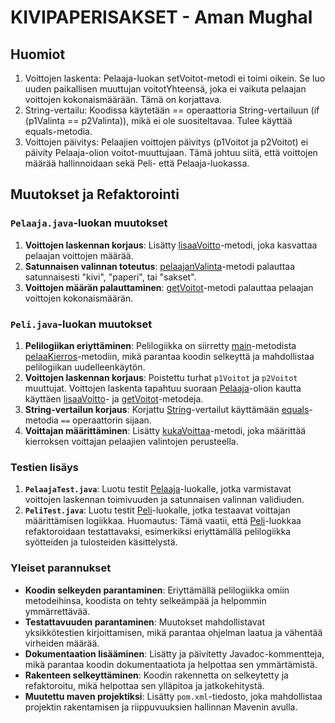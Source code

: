 # KIVIPAPERISAKSET - Aman Mughal

## Huomiot

1. Voittojen laskenta: Pelaaja-luokan setVoitot-metodi ei toimi oikein. Se luo uuden paikallisen muuttujan voitotYhteensä, joka ei vaikuta pelaajan voittojen kokonaismäärään. Tämä on korjattava.
2. String-vertailu: Koodissa käytetään == operaattoria String-vertailuun (if (p1Valinta == p2Valinta)), mikä ei ole suositeltavaa. Tulee käyttää equals-metodia.
3. Voittojen päivitys: Pelaajien voittojen päivitys (p1Voitot ja p2Voitot) ei päivity Pelaaja-olion voitot-muuttujaan. Tämä johtuu siitä, että voittojen määrää hallinnoidaan sekä Peli- että Pelaaja-luokassa.

## Muutokset ja Refaktorointi

### `Pelaaja.java`-luokan muutokset

1. **Voittojen laskennan korjaus**: Lisätty [lisaaVoitto](/src/main/java/kivipaperisakset/Peli.java#45%2C20-45%2C20)-metodi, joka kasvattaa pelaajan voittojen määrää.
2. **Satunnaisen valinnan toteutus**: [pelaajanValinta](/src/main/java/kivipaperisakset/Peli.java#35%2C31-35%2C31)-metodi palauttaa satunnaisesti "kivi", "paperi", tai "sakset".
3. **Voittojen määrän palauttaminen**: [getVoitot](/src/main/java/kivipaperisakset/Peli.java#21%2C21-21%2C21)-metodi palauttaa pelaajan voittojen kokonaismäärän.

### `Peli.java`-luokan muutokset

1. **Pelilogiikan eriyttäminen**: Pelilogiikka on siirretty [main](/src/main/java/kivipaperisakset/Peli.java#9%2C24-9%2C24)-metodista [pelaaKierros](/src/main/java/kivipaperisakset/Peli.java#19%2C13-19%2C13)-metodiin, mikä parantaa koodin selkeyttä ja mahdollistaa pelilogiikan uudelleenkäytön.
2. **Voittojen laskennan korjaus**: Poistettu turhat `p1Voitot` ja `p2Voitot` muuttujat. Voittojen laskenta tapahtuu suoraan [Pelaaja](/src/main/java/kivipaperisakset/Peli.java#10%2C9-10%2C9)-olion kautta käyttäen [lisaaVoitto](/src/main/java/kivipaperisakset/Peli.java#45%2C20-45%2C20)- ja [getVoitot](/src/main/java/kivipaperisakset/Peli.java#21%2C21-21%2C21)-metodeja.
3. **String-vertailun korjaus**: Korjattu [String](/src/main/java/kivipaperisakset/Peli.java#9%2C29-9%2C29)-vertailut käyttämään [equals](/src/main/java/kivipaperisakset/Peli.java#40%2C23-40%2C23)-metodia `==` operaattorin sijaan.
4. **Voittajan määrittäminen**: Lisätty [kukaVoittaa](/src/main/java/kivipaperisakset/Peli.java#43%2C31-43%2C31)-metodi, joka määrittää kierroksen voittajan pelaajien valintojen perusteella.

### Testien lisäys

1. **`PelaajaTest.java`**: Luotu testit [Pelaaja](/src/main/java/kivipaperisakset/Peli.java#10%2C9-10%2C9)-luokalle, jotka varmistavat voittojen laskennan toimivuuden ja satunnaisen valinnan validiuden.
2. **`PeliTest.java`**: Luotu testit [Peli](/src/main/java/kivipaperisakset/Peli.java#4%2C4-4%2C4)-luokalle, jotka testaavat voittajan määrittämisen logiikkaa. Huomautus: Tämä vaatii, että [Peli](/src/main/java/kivipaperisakset/Peli.java#4%2C4-4%2C4)-luokkaa refaktoroidaan testattavaksi, esimerkiksi eriyttämällä pelilogiikka syötteiden ja tulosteiden käsittelystä.

### Yleiset parannukset

- **Koodin selkeyden parantaminen**: Eriyttämällä pelilogiikka omiin metodeihinsa, koodista on tehty selkeämpää ja helpommin ymmärrettävää.
- **Testattavuuden parantaminen**: Muutokset mahdollistavat yksikkötestien kirjoittamisen, mikä parantaa ohjelman laatua ja vähentää virheiden määrää.
- **Dokumentaation lisääminen**: Lisätty ja päivitetty Javadoc-kommentteja, mikä parantaa koodin dokumentaatiota ja helpottaa sen ymmärtämistä.
- **Rakenteen selkeyttäminen**: Koodin rakennetta on selkeytetty ja refaktoroitu, mikä helpottaa sen ylläpitoa ja jatkokehitystä.
- **Muutettu maven projektiksi**: Lisätty `pom.xml`-tiedosto, joka mahdollistaa projektin rakentamisen ja riippuvuuksien hallinnan Mavenin avulla.
